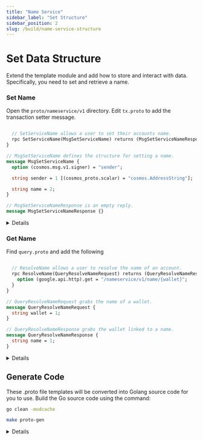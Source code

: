 ```yaml
---
title: "Name Service"
sidebar_label: "Set Structure"
sidebar_position: 2
slug: /build/name-service-structure
---
```


# Set Data Structure

Extend the template module and add how to store and interact with data. Specifically, you need to set and retrieve a name.

### Set Name

Open the `proto/nameservice/v1` directory. Edit `tx.proto` to add the transaction setter message.

```protobuf title="proto/nameservice/v1/tx.proto"

  // SetServiceName allows a user to set their accounts name.
  rpc SetServiceName(MsgSetServiceName) returns (MsgSetServiceNameResponse);
}

// MsgSetServiceName defines the structure for setting a name.
message MsgSetServiceName {
  option (cosmos.msg.v1.signer) = "sender";

  string sender = 1 [(cosmos_proto.scalar) = "cosmos.AddressString"];

  string name = 2;
}

// MsgSetServiceNameResponse is an empty reply.
message MsgSetServiceNameResponse {}
```

<details>
proto/nameservice/v1/tx.proto file
![proto/nameservice/v1/tx.proto file](https://github.com/rollchains/spawn/assets/31943163/73a583e2-9edd-471f-ada6-1010d0dbf072)
</details>


### Get Name

Find `query.proto` and add the following

```protobuf title="proto/nameservice/v1/query.proto"

  // ResolveName allows a user to resolve the name of an account.
  rpc ResolveName(QueryResolveNameRequest) returns (QueryResolveNameResponse) {
    option (google.api.http).get = "/nameservice/v1/name/{wallet}";
  }
}

// QueryResolveNameRequest grabs the name of a wallet.
message QueryResolveNameRequest {
  string wallet = 1;
}

// QueryResolveNameResponse grabs the wallet linked to a name.
message QueryResolveNameResponse {
  string name = 1;
}
```

<details>
proto/nameservice/v1/query.proto
![proto/nameservice/v1/query.proto file](https://github.com/rollchains/spawn/assets/31943163/234a13d7-be62-492d-961c-63e92d7543d9)
</details>


## Generate Code

These .proto file templates will be converted into Golang source code for you to use. Build the Go source code using the command:

```bash
go clean -modcache

make proto-gen
```

<details>
make proto-gen expected output
![make proto-gen](https://github.com/rollchains/spawn/assets/31943163/c51bf57c-e83a-4004-8041-9b1f3d3a24f4)
</details>



